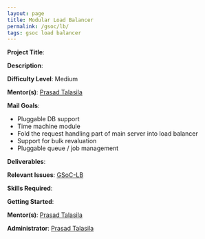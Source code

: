 ```yaml
---
layout: page
title: Modular Load Balancer
permalink: /gsoc/lb/
tags: gsoc load balancer
---
```

**Project Title**:

**Description**:

**Difficulty Level**: Medium

**Mentor(s)**: [Prasad Talasila](https://github.com/prasadtalasila)

**Mail Goals**:
* Pluggable DB support
* Time machine module
* Fold the request handling part of main server into load balancer
* Support for bulk revaluation
* Pluggable queue / job management

**Deliverables**:

**Relevant Issues**: [GSoC-LB](https://github.com/AutolabJS/AutolabJS/labels/GSoC-LB)

**Skills Required**:

**Getting Started**:

**Mentor(s)**: [Prasad Talasila](http://prasad.talasila.in)

**Administrator**: [Prasad Talasila](http://prasad.talasila.in)
